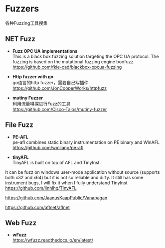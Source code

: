 # Fuzzers
各种Fuzzing工具搜集

## NET Fuzz

- **Fuzz OPC UA implementations**   
This is a black box fuzzing solution targeting the OPC UA protocol. The fuzzing is based on the mutational fuzzing engine boofuzz.    
https://github.com/fkie-cad/blackbox-opcua-fuzzing

- **Http fuzzer with go**   
go语言的http fuzzer，需要自己写插件
https://github.com/JonCooperWorks/httpfuzz    

- **mutiny Fuzzer**   
利用流量嗅探进行Fuzz的工具   
https://github.com/Cisco-Talos/mutiny-fuzzer 


## File Fuzz
- **PE-AFL**    
pe-afl combines static binary instrumentation on PE binary and WinAFL   
https://github.com/wmliang/pe-afl

- **tinyAFL**    
TinyAFL is built on top of AFL and TinyInst.

It can be fuzz on windows user-mode application without source (supports both x32 and x64) but it is not so reliable and dirty. It still has some instrument bugs, I will fix it when I fully understand TinyInst     
https://github.com/linhlhq/TinyAFL    


https://github.com/JaanusKaapPublic/Vanapagan

https://github.com/aflnet/aflnet

## Web Fuzz    
- **wFuzz**    
  https://wfuzz.readthedocs.io/en/latest/
